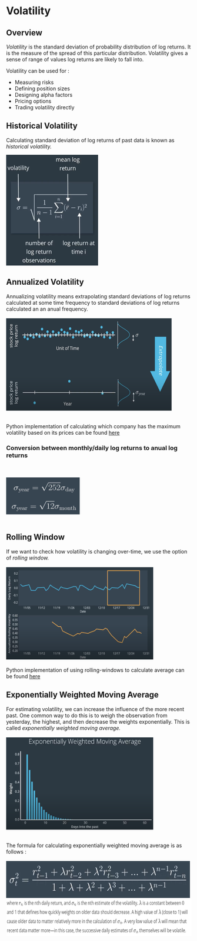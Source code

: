 # Volatility

## Overview

*Volatility* is the standard deviation of probability distribution of log returns. It is the measure of the spread of this particular distribution. Volatility gives a sense of range of values log returns are likely to fall into. <br>

Volatility can be used for : <br>
* Measuring risks
* Defining position sizes
* Designing alpha factors
* Pricing options
* Trading volatility directly

## Historical Volatility
Calculating standard deviation of log returns of past data is known as *historical volatility.*

<img src="./images/1. volatility.png" width=250 height=300></img>

## Annualized Volatility
Annualizing volatility means extrapolating standard deviations of log returns calculated at some time frequency to standard deviations of log returns calculated an an anual frequency.
<br><br><img src="./images/2. annualized volatility.png" width=450 height=250></img><br><br>

Python implementation of calculating which company has the maximum volatility based on its prices can be found [here](https://github.com/purvasingh96/AI-for-Trading/blob/master/Term%201/Theorey%20%26%20Quizes/5.%20Volatility/volatility.py)

### Conversion between monthly/daily log returns to anual log returns
<br><br><img src="./images/3. conversion.png" width=200 height=100></img><br><br>

## Rolling Window
If we want to check how volatility is changing over-time, we use the option of *rolling window.*
<br><br><img src="./images/4. rolling_window.png" width=400 height=250></img><br><br>
Python implementation of using rolling-windows to calculate average can be found [here](https://github.com/purvasingh96/AI-for-Trading/blob/master/Term%201/Theorey%20%26%20Quizes/5.%20Volatility/rolling_windows.ipynb)


## Exponentially Weighted Moving Average
For estimating volatility, we can increase the influence of the more recent past. One common way to do this is to weigh the observation from yesterday, the highest, and then decrease the weights exponentially. This is called *exponentially weighted moving average.*
<br><br><img src="./images/5. EWMA.png" width=400 height=250></img><br><br>

The formula for calculating exponentially weighted moving average is as follows :
<br><br><img src="./images/6. weighted log returns.png" width=500 height=100></img>
<br><img src="./images/7. description_ewma.png" width=560 height=100></img><br><br>











